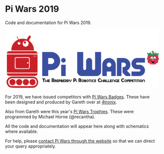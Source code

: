 # Pi Wars 2019
Code and documentation for Pi Wars 2019.

![Pi Wars logo](logo.png "Pi Wars logo")

For 2019, we have issued competitors with [Pi Wars Badges](Badge/). These have been designed and produced by Gareth over at
[4tronix](https://shop.4tronix.co.uk/).

Also from Gareth were this year's [Pi Wars Trophies](Trophy/). These were programmed by Michael Horne (@recantha).

All the code and documentation will appear here along with schematics where available.

For help, please [contact Pi Wars through the website](https://piwars.org/contact/) so that we can direct your query appropriately.